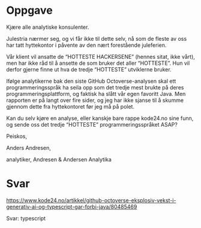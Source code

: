 # Oppgave

Kjære alle analytiske konsulenter.

Julestria nærmer seg, og vi får ikke til dette selv, nå som de fleste av oss har tatt hyttekontor i påvente av den nært forestående juleferien.

Vår klient vil ansatte de “HOTTESTE HACKERSENE” (hennes sitat, ikke vårt), men har ikke råd til å ansette de som bruker det aller “HOTTESTE”. Hun vil derfor gjerne finne ut hva de tredje “HOTTESTE” utviklerne bruker.

Ifølge analytikerne bak den siste GitHub Octoverse-analysen skal ett programmeringsspråk ha seila opp som det tredje mest brukte på deres programmeringsplattform, og faktisk ha slått vår egen favoritt Java. Men rapporten er på langt over fire sider, og jeg har ikke sjanse til å skumme gjennom dette fra hyttekontoret før jeg må på polet.

Kan du selv kjøre en analyse, eller kanskje bare rappe kode24.no sine funn, og sende oss det tredje “HOTTESTE” programmeringsspråket ASAP?

Peiskos,

Anders Andresen,

analytiker, Andresen & Andersen Analytika

# Svar

https://www.kode24.no/artikkel/github-octoverse-eksplosiv-vekst-i-generativ-ai-og-typescript-gar-forbi-java/80485469

Svar: typescript
